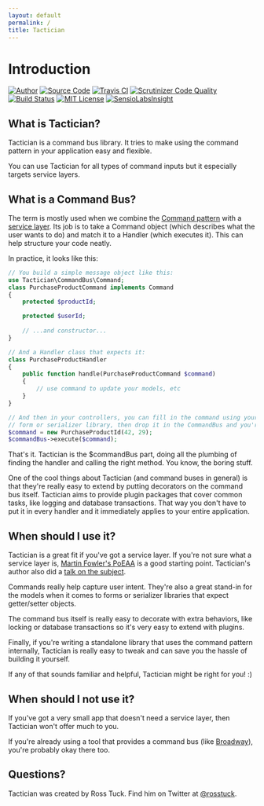 ```yaml
---
layout: default
permalink: /
title: Tactician
---
```


# Introduction
[![Author](http://img.shields.io/badge/author-@rosstuck-blue.svg?style=flat-square)](https://twitter.com/rosstuck)
[![Source Code](http://img.shields.io/badge/source-league/tactician-blue.svg?style=flat-square)](https://github.com/thephpleague/tactician)
[![Travis CI](https://api.travis-ci.org/thephpleague/tactician.svg?branch=master)](https://travis-ci.org/thephpleague/tactician)
[![Scrutinizer Code Quality](https://scrutinizer-ci.com/g/thephpleague/tactician/badges/quality-score.png?b=master)](https://scrutinizer-ci.com/g/thephpleague/tactician/?branch=master)
[![Build Status](https://scrutinizer-ci.com/g/thephpleague/tactician/badges/build.png?b=master)](https://scrutinizer-ci.com/g/thephpleague/tactician/build-status/master)
[![MIT License](https://img.shields.io/badge/license-MIT-brightgreen.svg)](https://github.com/thephpleague/tactician/blob/master/LICENSE)
[![SensioLabsInsight](https://insight.sensiolabs.com/projects/54275a78-bc70-4bb3-9ac4-4eee700c6a1c/small.png)](https://insight.sensiolabs.com/projects/54275a78-bc70-4bb3-9ac4-4eee700c6a1c)

## What is Tactician?
Tactician is a command bus library. It tries to make using the command pattern in your application easy and flexible.

You can use Tactician for all types of command inputs but it especially targets service layers.
  
## What is a Command Bus?
The term is mostly used when we combine the [Command pattern](http://en.wikipedia.org/wiki/Command_pattern) with a [service layer](http://martinfowler.com/eaaCatalog/serviceLayer.html).
Its job is to take a Command object (which describes what the user wants to do) and match it to a Handler (which executes it). This can help structure your code neatly.

In practice, it looks like this:

~~~ php
// You build a simple message object like this:
use Tactician\CommandBus\Command;
class PurchaseProductCommand implements Command
{
    protected $productId;

    protected $userId;
    
    // ...and constructor...
}

// And a Handler class that expects it:
class PurchaseProductHandler
{
    public function handle(PurchaseProductCommand $command)
    {
        // use command to update your models, etc
    }
}

// And then in your controllers, you can fill in the command using your favorite
// form or serializer library, then drop it in the CommandBus and you're done!
$command = new PurchaseProductId(42, 29);
$commandBus->execute($command);
~~~

That's it. Tactician is the $commandBus part, doing all the plumbing of finding the handler and calling the right method. You know, the boring stuff.
 
One of the cool things about Tactician (and command buses in general) is that they're really easy to extend by putting decorators on the command bus itself.
Tactician aims to provide plugin packages that cover common tasks, like logging and database transactions. That way you don't have to put it in every handler and it immediately applies to your entire application.

## When should I use it?
Tactician is a great fit if you've got a service layer. If you're not sure what a service layer is, [Martin Fowler's PoEAA](http://www.amazon.com/Patterns-Enterprise-Application-Architecture-Martin/dp/0321127420) is a good starting point. 
Tactician's author also did a [talk on the subject](https://www.youtube.com/watch?v=ajhqScWECMo). 

Commands really help capture user intent. They're also a great stand-in for the models when it comes to forms or serializer libraries that expect getter/setter objects.

The command bus itself is really easy to decorate with extra behaviors, like locking or database transactions so it's very easy to extend with plugins.

Finally, if you're writing a standalone library that uses the command pattern internally, Tactician is really easy to tweak and can save you the hassle of building it yourself.

If any of that sounds familiar and helpful, Tactician might be right for you! :)

## When should I not use it?
If you've got a very small app that doesn't need a service layer, then Tactician won't offer much to you.

If you're already using a tool that provides a command bus (like [Broadway](https://github.com/qandidate-labs/broadway)), you're probably okay there too.

## Questions?
Tactician was created by Ross Tuck. Find him on Twitter at [@rosstuck](https://twitter.com/rosstuck).
